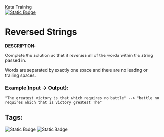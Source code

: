 Kata Training <br>
[![Static Badge](https://img.shields.io/badge/8kyu%20-%20black?style=flat&logo=codewars&labelColor=B1361E&color=black)](Javascript/8kyu)

# Reversed Strings

**DESCRIPTION:**

Complete the solution so that it reverses all of the words within the string passed in.

Words are separated by exactly one space and there are no leading or trailing spaces.

### Example(Input -> Output):

`"The greatest victory is that which requires no battle" --> "battle no requires which that is victory greatest The"`

## Tags:

![Static Badge](https://img.shields.io/badge/algorithms%20-%20teal?style=plastic) ![Static Badge](https://img.shields.io/badge/strings%20-%20blue?style=plastic)